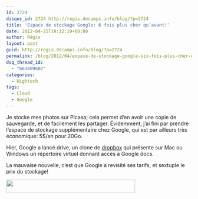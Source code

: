 ```yaml
---
id: 2724
disqus_id: 2724 http://regis.decamps.info/blog/?p=2724
title: 'Espace de stockage Google: 6 fois plus cher qu’avant!'
date: 2012-04-25T19:12:19+00:00
author: Régis
layout: post
guid: http://regis.decamps.info/blog/?p=2724
permalink: /blog/2012/04/espace-de-stockage-google-six-fois-plus-cher-quavant/
dsq_thread_id:
  - "663809602"
categories:
  - Hightech
tags:
  - Cloud
  - Google
---
```

Je stocke mes photos sur Picasa; cela permet d’en avoir une copie de sauvegarde, et de facilement les partager. Évidemment, j’ai fini par prendre l’espace de stockage supplémentaire chez Google, qui est par ailleurs très économique: 5$/an pour 20Go.

Hier, Google a lancé drive, un clone de [dropbox](http://db.tt/VOFKYES) qui présente sur Mac ou Windows un répertoire virtuel donnant accès à Google docs.

La mauvaise nouvelle, c’est que Google a revisité ses tarifs, et sextuple le prix du stockage!
  
[<img src="/blog/wp-content/uploads/2012/04/Capture-d’écran-2012-04-25-à-18.59.04-350x36.png" alt="" title="Tarifs espace stockage Google" width="350" height="36" class="alignleft size-medium wp-image-2725" srcset="/blog/wp-content/uploads/2012/04/Capture-d’écran-2012-04-25-à-18.59.04-350x36.png 350w, /blog/wp-content/uploads/2012/04/Capture-d’écran-2012-04-25-à-18.59.04.png 545w" sizes="(max-width: 350px) 100vw, 350px" />](http://support.google.com/drive/bin/answer.py?hl=en&answer=39567&p=butter_old_storage)
